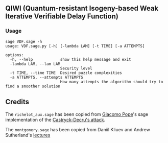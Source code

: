 ## QIWI (Quantum-resistant Isogeny-based Weak Iterative Verifiable Delay Function)

### Usage

```shell
sage VDF.sage -h
usage: VDF.sage.py [-h] [-lambda LAM] [-t TIME] [-a ATTEMPTS]

options:
  -h, --help            show this help message and exit
  -lambda LAM, --lam LAM
                        Security level
  -t TIME, --time TIME  Desired puzzle complexities
  -a ATTEMPTS, --attempts ATTEMPTS
                        How many attempts the algorithm should try to find a smoother solution
```


## Credits

The `richelot_aux.sage` has been copied from [Giacomo Pope](https://github.com/jack4818/Castryck-Decru-SageMath)'s sage implementation of the [Castryck-Decru's attack](https://eprint.iacr.org/2022/975.pdf).

The `montgomery.sage` has been copied from Daniil Kliuev and Andrew Sutherland's [lectures](https://sage.sagemath.org/share/public_paths/eb6864a672ce55b641f57b6ea6efdbe7596199a6)
